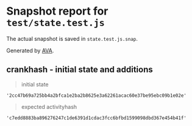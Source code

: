 # Snapshot report for `test/state.test.js`

The actual snapshot is saved in `state.test.js.snap`.

Generated by [AVA](https://avajs.dev).

## crankhash - initial state and additions

> initial state

    '2cc47b69a725bb4a2bfca1e2ba2b8625e3a62261acac60e37be95ebc09b1e02e'

> expected activityhash

    'c7edd8883ba896276247c1de6391d1cdac3fcc6bfbd1599098dbd367e454b41f'
